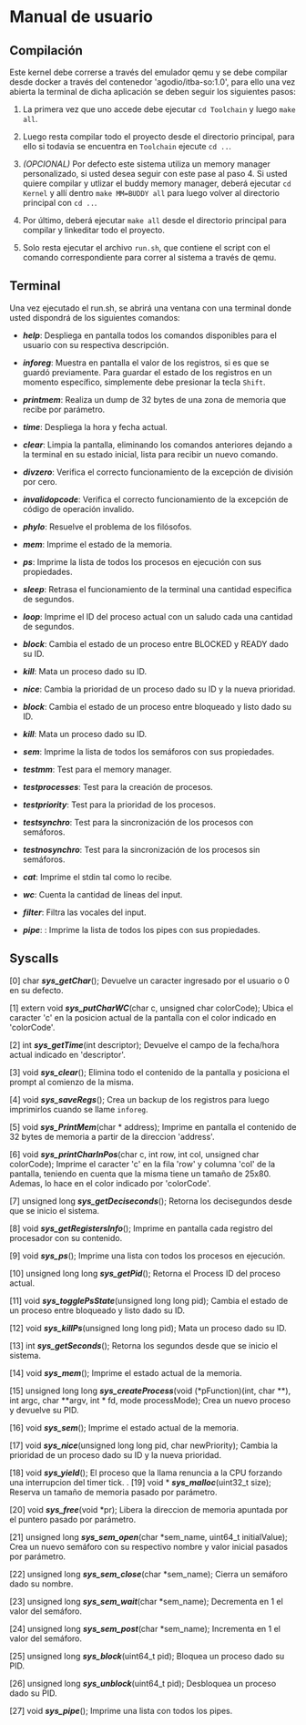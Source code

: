 # Manual de usuario #

## Compilación
Este kernel debe correrse a través del emulador qemu y se debe compilar desde docker a través del contenedor 'agodio/itba-so:1.0', para ello una vez abierta la terminal de dicha aplicación se deben seguir los siguientes pasos:

1. La primera vez que uno accede debe ejecutar `cd Toolchain` y luego `make all`.

2. Luego resta compilar todo el proyecto desde el directorio principal, para ello si todavia se encuentra en `Toolchain` ejecute `cd ..`.

3. *(OPCIONAL)* Por defecto este sistema utiliza un memory manager personalizado, si usted desea seguir con este pase al paso 4. Si usted quiere compilar y utlizar el buddy memory manager, deberá ejecutar `cd Kernel` y allí dentro `make MM=BUDDY all` para luego volver al directorio principal con `cd ..`.

4. Por último, deberá ejecutar `make all` desde el directorio principal para compilar y linkeditar todo el proyecto. 

5. Solo resta ejecutar el archivo `run.sh`, que contiene el script con el comando correspondiente para correr al sistema a través de qemu.


## Terminal

Una vez ejecutado el run.sh, se abrirá una ventana con una terminal donde usted dispondrá de los siguientes comandos:

- ***help***: Despliega en pantalla todos los comandos disponibles para el usuario con su respectiva descripción.

- ***inforeg***: Muestra en pantalla el valor de los registros, si es que se guardó previamente. Para guardar el estado de los registros en un momento específico, simplemente debe presionar la tecla `Shift`.

- ***printmem***: Realiza un dump de 32 bytes de una zona de memoria que recibe por parámetro. 

- ***time***: Despliega la hora y fecha actual.

- ***clear***: Limpia la pantalla, eliminando los comandos anteriores dejando a la terminal en su estado inicial, lista para recibir un nuevo comando.

- ***divzero***: Verifica el correcto funcionamiento de la excepción de división por cero.

- ***invalidopcode***: Verifica el correcto funcionamiento de la excepción de código de operación invalido.

- ***phylo***: Resuelve el problema de los filósofos.

- ***mem***: Imprime el estado de la memoria.

- ***ps***: Imprime la lista de todos los procesos en ejecución con sus propiedades.

- ***sleep***: Retrasa el funcionamiento de la terminal una cantidad especifica de segundos.

- ***loop***: Imprime el ID del proceso actual con un saludo cada una cantidad de segundos.

- ***block***: Cambia el estado de un proceso entre BLOCKED y READY dado su ID.

- ***kill***: Mata un proceso dado su ID.

- ***nice***: Cambia la prioridad de un proceso dado su ID y la nueva prioridad.

- ***block***: Cambia el estado de un proceso entre bloqueado y listo dado su ID.

- ***kill***:  Mata un proceso dado su ID.

- ***sem***: Imprime la lista de todos los semáforos con sus propiedades.

- ***testmm***: Test para el memory manager.

- ***testprocesses***: Test para la creación de procesos.

- ***testpriority***: Test para la prioridad de los procesos.

- ***testsynchro***: Test para la sincronización de los procesos con semáforos.

- ***testnosynchro***: Test para la sincronización de los procesos sin semáforos.

- ***cat***: Imprime el stdin tal como lo recibe.

- ***wc***: Cuenta la cantidad de líneas del input.

- ***filter***: Filtra las vocales del input.

- ***pipe***: : Imprime la lista de todos los pipes con sus propiedades.


## Syscalls

[0] char ***sys_getChar***();
Devuelve un caracter ingresado por el usuario o 0 en su defecto.

[1] extern void ***sys_putCharWC***(char c, unsigned char colorCode);
Ubica el caracter 'c' en la posicion actual de la pantalla con el color indicado en 'colorCode'.

[2] int ***sys_getTime***(int descriptor);
Devuelve el campo de la fecha/hora actual indicado en 'descriptor'.

[3] void ***sys_clear***();
Elimina todo el contenido de la pantalla y posiciona el prompt al comienzo de la misma.

[4] void ***sys_saveRegs***();
Crea un backup de los registros para luego imprimirlos cuando se llame `inforeg`.

[5] void ***sys_PrintMem***(char * address);
Imprime en pantalla el contenido de 32 bytes de memoria a partir de la direccion 'address'.

[6] void ***sys_printCharInPos***(char c, int row, int col, unsigned char colorCode);
Imprime el caracter 'c' en la fila 'row' y columna 'col' de la pantalla, teniendo en cuenta que la misma tiene un tamaño de 25x80. Ademas, lo hace en el color indicado por 'colorCode'.

[7] unsigned long ***sys_getDeciseconds***();
Retorna los decisegundos desde que se inicio el sistema.

[8] void ***sys_getRegistersInfo***();
Imprime en pantalla cada registro del procesador con su contenido.

[9] void ***sys_ps***();
Imprime una lista con todos los procesos en ejecución.

[10] unsigned long long ***sys_getPid***();
Retorna el Process ID del proceso actual.

[11] void ***sys_togglePsState***(unsigned long long pid);
Cambia el estado de un proceso entre bloqueado y listo dado su ID.

[12] void ***sys_killPs***(unsigned long long pid);
Mata un proceso dado su ID.

[13] int ***sys_getSeconds***();
Retorna los segundos desde que se inicio el sistema.

[14] void ***sys_mem***();
Imprime el estado actual de la memoria.

[15] unsigned long long ***sys_createProcess***(void (*pFunction)(int, char **), int argc, char **argv, int * fd, mode processMode);
Crea un nuevo proceso y devuelve su PID.

[16] void ***sys_sem***();
Imprime el estado actual de la memoria.

[17] void ***sys_nice***(unsigned long long pid, char newPriority);
Cambia la prioridad de un proceso dado su ID y la nueva prioridad.

[18] void ***sys_yield***();
El proceso que la llama renuncia a la CPU forzando una interrupcion del timer tick.
.
[19] void * ***sys_malloc***(uint32_t size);
Reserva un tamaño de memoria pasado por parámetro.

[20] void ***sys_free***(void *pr);
Libera la direccion de memoria apuntada por el puntero pasado por parámetro.

[21] unsigned long ***sys_sem_open***(char *sem_name, uint64_t initialValue);
Crea un nuevo semáforo con su respectivo nombre y valor inicial pasados por parámetro.

[22] unsigned long ***sys_sem_close***(char *sem_name);
Cierra un semáforo dado su nombre.

[23] unsigned long ***sys_sem_wait***(char *sem_name);
Decrementa en 1 el valor del semáforo.

[24] unsigned long ***sys_sem_post***(char *sem_name);
Incrementa en 1 el valor del semáforo.

[25] unsigned long ***sys_block***(uint64_t pid);
Bloquea un proceso dado su PID.

[26] unsigned long ***sys_unblock***(uint64_t pid);
Desbloquea un proceso dado su PID.

[27] void ***sys_pipe***();
Imprime una lista con todos los pipes.
